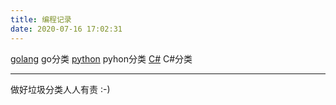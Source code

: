```yaml
---
title: 编程记录
date: 2020-07-16 17:02:31
---
```



[golang](/code/go/index.html)             go分类
[python](/code/python/index.html)         pyhon分类
[C#](/code/C#/index.html)                 C#分类


---

做好垃圾分类人人有责 :-)



